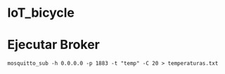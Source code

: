 # IoT_bicycle

# Ejecutar Broker

`mosquitto_sub -h 0.0.0.0 -p 1883 -t "temp" -C 20 > temperaturas.txt` 
